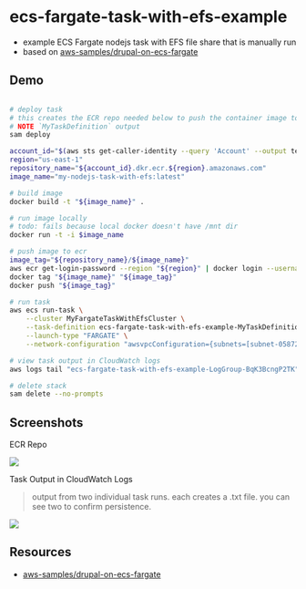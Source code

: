 # ecs-fargate-task-with-efs-example

- example ECS Fargate nodejs task with EFS file share that is manually run
- based on [aws-samples/drupal-on-ecs-fargate](https://github.com/aws-samples/drupal-on-ecs-fargate)

## Demo

```sh

# deploy task
# this creates the ECR repo needed below to push the container image to
# NOTE `MyTaskDefinition` output
sam deploy

account_id="$(aws sts get-caller-identity --query 'Account' --output text)"
region="us-east-1"
repository_name="${account_id}.dkr.ecr.${region}.amazonaws.com"
image_name="my-nodejs-task-with-efs:latest"

# build image
docker build -t "${image_name}" .

# run image locally
# todo: fails because local docker doesn't have /mnt dir
docker run -t -i $image_name

# push image to ecr
image_tag="${repository_name}/${image_name}"
aws ecr get-login-password --region "${region}" | docker login --username AWS --password-stdin "${repository_name}"
docker tag "${image_name}" "${image_tag}"
docker push "${image_tag}"

# run task
aws ecs run-task \
    --cluster MyFargateTaskWithEfsCluster \
    --task-definition ecs-fargate-task-with-efs-example-MyTaskDefinition-0WQrTLucunqG:1 \
    --launch-type "FARGATE" \
    --network-configuration "awsvpcConfiguration={subnets=[subnet-058724041d8b0811a],securityGroups=[sg-90433feb]}"

# view task output in CloudWatch logs
aws logs tail "ecs-fargate-task-with-efs-example-LogGroup-BqK3BcngP2TK" --follow

# delete stack
sam delete --no-prompts
```

## Screenshots

ECR Repo

![](https://www.evernote.com/l/AAFaExgnWCFO3IGIP8geL2k2F1DYzFsKTugB/image.png)

Task Output in CloudWatch Logs

> output from two individual task runs.  each creates a .txt file.  you can see two to confirm persistence.

![](https://www.evernote.com/l/AAHMQ4II_XtB0YeIfo7fMkShxX6K3tmG5J8B/image.png)


## Resources

- [aws-samples/drupal-on-ecs-fargate](https://github.com/aws-samples/drupal-on-ecs-fargate)